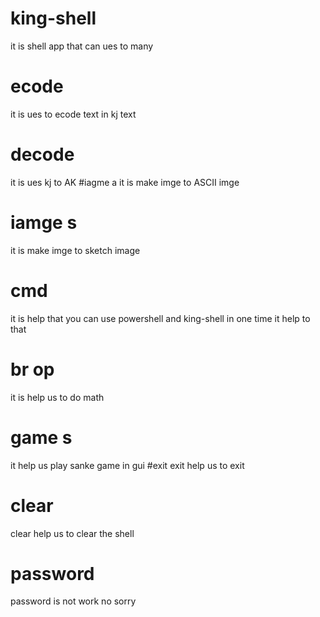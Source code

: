 # king-shell
it is shell app that can ues to many
# ecode
it is ues to ecode text in kj text
# decode
it is ues kj to AK
#iagme a 
it is make imge to ASCII imge
# iamge s
it is make imge to sketch image
# cmd
it is help that you can use powershell and king-shell in one time it help to that
# br op 
it is help us to do math
# game s 
it help us play  sanke game in gui
#exit
exit help us to exit
# clear
clear help us to clear the shell
# password
password is not work no sorry
